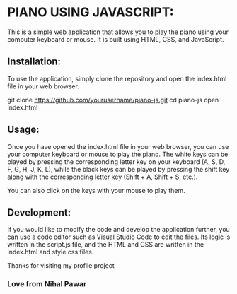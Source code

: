 # PIANO USING JAVASCRIPT:

This is a simple web application that allows you to play the piano using your computer keyboard or mouse. It is built using HTML, CSS, and JavaScript.

## Installation:

To use the application, simply clone the repository and open the index.html file in your web browser.

git clone https://github.com/yourusername/piano-js.git
cd piano-js
open index.html

## Usage:

Once you have opened the index.html file in your web browser, you can use your computer keyboard or mouse to play the piano.
The white keys can be played by pressing the corresponding letter key on your keyboard (A, S, D, F, G, H, J, K, L),
while the black keys can be played by pressing the shift key along with the corresponding letter key (Shift + A, Shift + S, etc.).

You can also click on the keys with your mouse to play them.

## Development:

If you would like to modify the code and develop the application further, you can use a code editor such as Visual Studio Code to edit the files. 
Its logic is written in the script.js file, and the HTML and CSS are written in the index.html and style.css files.

Thanks for visiting my profile project 

### Love from Nihal Pawar

